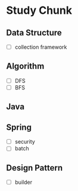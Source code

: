 # Study Chunk
## Data Structure
- [ ] collection framework

## Algorithm
- [ ] DFS
- [ ] BFS

## Java

## Spring
- [ ] security
- [ ] batch

## Design Pattern
- [ ] builder